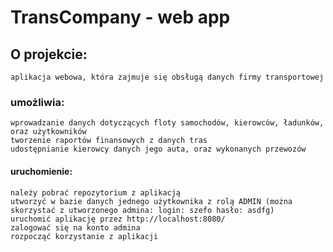 # TransCompany - web app

## O projekcie: 
    aplikacja webowa, która zajmuje się obsługą danych firmy transportowej

### umożliwia:
    wprowadzanie danych dotyczących floty samochodów, kierowców, ładunków, oraz użytkowników 
    tworzenie raportów finansowych z danych tras 
    udostępnianie kierowcy danych jego auta, oraz wykonanych przewozów

#### uruchomienie: 
    należy pobrać repozytorium z aplikacją
    utworzyć w bazie danych jednego użytkownika z rolą ADMIN (można skorzystać z utworzonego admina: login: szefo hasło: asdfg)
    uruchomić aplikację przez http://localhost:8080/
    zalogować się na konto admina
    rozpocząć korzystanie z aplikacji

